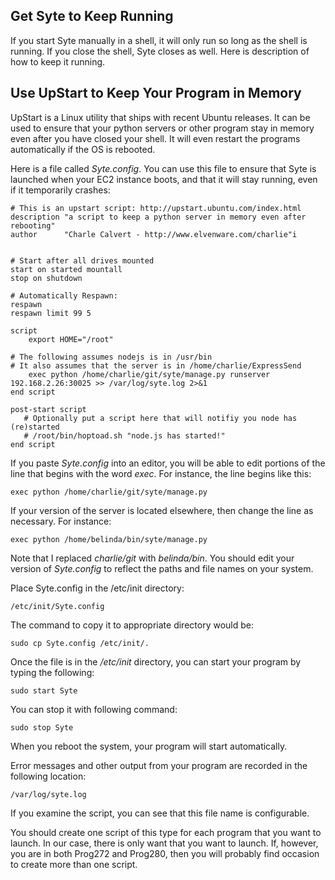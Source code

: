 Get Syte to Keep Running
------------------------

If you start Syte manually in a shell, it will only run so long as the
shell is running. If you close the shell, Syte closes as well. Here is 
description of how to keep it running.

Use UpStart to Keep Your Program in Memory
------------------------------------------

UpStart is a Linux utility that ships with recent Ubuntu releases. It 
can be used to ensure that your python servers or other program stay in 
memory even after you have closed your shell. It will even restart the 
programs automatically if the OS is rebooted.

Here is a file called *Syte.config*. You can use this file to ensure 
that Syte is launched when your EC2 instance boots, and that it 
will stay running, even if it temporarily crashes:

	# This is an upstart script: http://upstart.ubuntu.com/index.html
	description "a script to keep a python server in memory even after rebooting"
	author      "Charle Calvert - http://www.elvenware.com/charlie"i


	# Start after all drives mounted
	start on started mountall
	stop on shutdown

	# Automatically Respawn:
	respawn
	respawn limit 99 5

	script
		export HOME="/root"

	# The following assumes nodejs is in /usr/bin
	# It also assumes that the server is in /home/charlie/ExpressSend
		exec python /home/charlie/git/syte/manage.py runserver 192.168.2.26:30025 >> /var/log/syte.log 2>&1
	end script

	post-start script
	   # Optionally put a script here that will notifiy you node has (re)started
	   # /root/bin/hoptoad.sh "node.js has started!"
	end script


If you paste *Syte.config* into an editor, you will be able to edit 
portions of the line that begins with the word *exec*. For instance, 
the line begins like this:

	exec python /home/charlie/git/syte/manage.py

If your version of the server is located elsewhere, then change
the line as necessary. For instance:

	exec python /home/belinda/bin/syte/manage.py

Note that I replaced *charlie/git* with *belinda/bin*. You 
should edit your version of *Syte.config* to reflect the paths 
and file names on your system.

Place Syte.config in the /etc/init directory:

	/etc/init/Syte.config

The command to copy it to appropriate directory  would be:

	sudo cp Syte.config /etc/init/.

Once the file is in the */etc/init* directory, you can start
your program by typing the following:

	sudo start Syte

You can stop it with following command:

	sudo stop Syte

When you reboot the system, your program will start automatically.

Error messages and other output from your program are recorded in the 
following location:

	/var/log/syte.log 
	
If you examine the script, you can see that this file name is 
configurable. 

You should create one script of this type for each program that you 
want to launch. In our case, there is only want that you want to launch. 
If, however, you are in both Prog272 and Prog280, then you will probably
find occasion to create more than one script.
